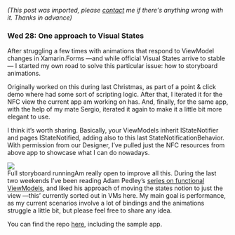 *(This post was imported, please [contact](#/contact) me if there's anything wrong with it. Thanks in advance)*

### Wed 28: One approach to Visual States

After struggling a few times with animations that respond to ViewModel changes in Xamarin.Forms —and while official Visual States arrive to stable— I started my own road to solve this particular issue: how to storyboard animations.

Originally worked on this during last Christmas, as part of a point & click demo where had some sort of scripting logic. After that, I iterated it for the NFC view the current app am working on has. And, finally, for the same app, with the help of my mate Sergio, iterated it again to make it a little bit more elegant to use.

I think it’s worth sharing. Basically, your ViewModels inherit IStateNotifier and pages IStateNotified, adding also to this last StateNotificationBehavior. With permission from our Designer, I’ve pulled just the NFC resources from above app to showcase what I can do nowadays.

![](https://cdn-images-1.medium.com/max/800/1*9o5SWTFk_2kBtKPKcGVAhQ.gif)  
Full storyboard runningAm really open to improve all this. During the last two weekends I’ve been reading Adam Pedley’s [series on functional ViewModels](https://xamarinhelp.com/more-functional-viewmodels-in-xamarin-forms-with-c/), and liked his approach of moving the states notion to just the view —this’ currently sorted out in VMs here. My main goal is performance, as my current scenarios involve a lot of bindings and the animations struggle a little bit, but please feel free to share any idea.

You can find the repo [here](https://github.com/MarcosCobena/XamarinFormsVisualStates), including the sample app.